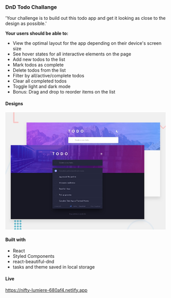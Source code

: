 ### DnD Todo Challange
'Your challenge is to build out this todo app and get it looking as close to the design as possible.'

**Your users should be able to:**

*  View the optimal layout for the app depending on their device's screen size
*  See hover states for all interactive elements on the page
*  Add new todos to the list
*  Mark todos as complete
*  Delete todos from the list
*  Filter by all/active/complete todos
*  Clear all completed todos
*  Toggle light and dark mode
*  Bonus: Drag and drop to reorder items on the list

#### Designs

![Given designs for mobile and desktop](./src/assets/img/desktop-preview.jpg)

#### Built with

* React 
* Styled Components
* react-beautiful-dnd
* tasks and theme saved in local storage

#### Live 
https://nifty-lumiere-680af4.netlify.app
